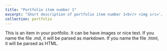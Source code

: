 ```yaml
---
title: "Portfolio item number 1"
excerpt: "Short description of portfolio item number 1<br/> <img src='/images/IMG_9974-768x576.jpg' style='width:500px;'/>"
collection: portfolio
---
```


This is an item in your portfolio. It can be have images or nice text. If you name the file .md, it will be parsed as markdown. If you name the file .html, it will be parsed as HTML. 
